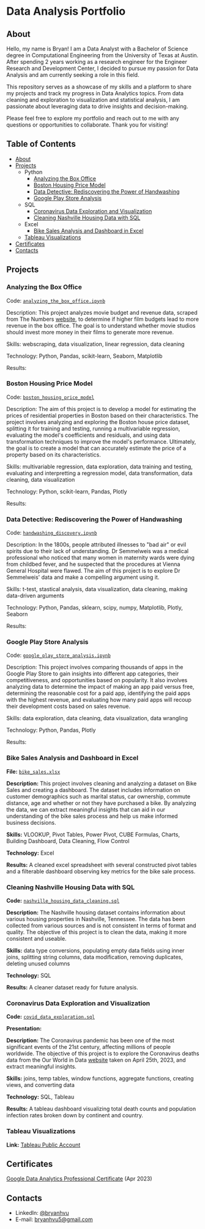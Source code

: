 # Data Analysis Portfolio

## About

Hello, my name is Bryan! I am a Data Analyst with a Bachelor of Science degree in Computational Engineering from the University of Texas at Austin. After spending 2 years working as a research engineer for the Engineer Research and Development Center, I decided to pursue my passion for Data Analysis and am currently seeking a role in this field.

This repository serves as a showcase of my skills and a platform to share my projects and track my progress in Data Analytics topics. From data cleaning and exploration to visualization and statistical analysis, I am passionate about leveraging data to drive insights and decision-making.

Please feel free to explore my portfolio and reach out to me with any questions or opportunities to collaborate. Thank you for visiting!

## Table of Contents
* [About](#About)
* [Projects](#Projects)
    * Python
      * [Analyzing the Box Office](#analyzing-the-box-office)
      * [Boston Housing Price Model](#boston-housing-price-model)
      * [Data Detective: Rediscovering the Power of Handwashing](#data-detective-rediscovering-the-power-of-handwashing)
      * [Google Play Store Analysis](#google-play-store-analysis)
    * SQL   
      * [Coronavirus Data Exploration and Visualization](#Coronavirus-Data-Exploration-and-Visualization)
      * [Cleaning Nashville Housing Data with SQL](#cleaning-nashville-housing-data-with-sql) 
    * Excel
      * [Bike Sales Analysis and Dashboard in Excel](#Bike-Sales-Analysis-and-Dashboard-in-Excel) 
    * [Tableau Visualizations](#Tableau-visualizations)
* [Certificates](#Certificates)
* [Contacts](#Contacts)

## Projects

### Analyzing the Box Office

Code: [`analyzing_the_box_office.ipynb`](https://github.com/bryanhvu/Data_Analysis_Portfolio/blob/503dbd00bf1ca2220302f5a3af8b711f188687be/Python%20Projects/Analyzing%20the%20Box%20Office/analyzing_the_box_office.ipynb)

Description: This project analyzes movie budget and revenue data, scraped from The Numbers [website](https://www.the-numbers.com/), to determine if higher film budgets lead to more revenue in the box office. The goal is to understand whether movie studios should invest more money in their films to generate more revenue.

Skills: webscraping, data visualization, linear regression, data cleaning

Technology: Python, Pandas, scikit-learn, Seaborn, Matplotlib

Results:

### Boston Housing Price Model

Code: [`boston_housing_price_model`](https://github.com/bryanhvu/Data_Analysis_Portfolio/blob/503dbd00bf1ca2220302f5a3af8b711f188687be/Python%20Projects/Boston%20Housing%20Price%20Model/Boston_Housing_Price_Model.ipynb)

Description: The aim of this project is to develop a model for estimating the prices of residential properties in Boston based on their characteristics. The project involves analyzing and exploring the Boston house price dataset, splitting it for training and testing, running a multivariable regression, evaluating the model's coefficients and residuals, and using data transformation techniques to improve the model's performance. Ultimately, the goal is to create a model that can accurately estimate the price of a property based on its characteristics.

Skills: multivariable regression, data exploration, data training and testing, evaluating and interpretting a regression model, data transformation, data cleaning, data visualization

Technology: Python, scikit-learn, Pandas, Plotly

Results:

### Data Detective: Rediscovering the Power of Handwashing

Code: [`handwashing_discovery.ipynb`](https://github.com/bryanhvu/Data_Analysis_Portfolio/blob/503dbd00bf1ca2220302f5a3af8b711f188687be/Python%20Projects/The%20Power%20of%20Handwashing/Handwashing_Discovery.ipynb)

Description: In the 1800s, people attributed illnesses to "bad air" or evil spirits due to their lack of understanding. Dr Semmelweis was a medical professional who noticed that many women in maternity wards were dying from childbed fever, and he suspected that the procedures at Vienna General Hospital were flawed. The aim of this project is to explore Dr Semmelweis' data and make a compelling argument using it. 

Skills: t-test, stastical analysis, data visualization, data cleaning, making data-driven arguments

Technology: Python, Pandas, sklearn, scipy, numpy, Matplotlib, Plotly, Seaborn

Results:

### Google Play Store Analysis

Code: [`google_play_store_analysis.ipynb`](https://github.com/bryanhvu/Data_Analysis_Portfolio/blob/503dbd00bf1ca2220302f5a3af8b711f188687be/Python%20Projects/Google%20Play%20Store%20Analysis/google_play_store_analysis.ipynb)

Description: This project involves comparing thousands of apps in the Google Play Store to gain insights into different app categories, their competitiveness, and opportunities based on popularity. It also involves analyzing data to determine the impact of making an app paid versus free, determining the reasonable cost for a paid app, identifying the paid apps with the highest revenue, and evaluating how many paid apps will recoup their development costs based on sales revenue.

Skills: data exploration, data cleaning, data visualization, data wrangling

Technology: Python, Pandas, Plotly

Results:
### Bike Sales Analysis and Dashboard in Excel
**File:** [`bike_sales.xlsx`](https://github.com/bryanhvu/Data_Analysis_Portfolio/blob/82747950b9bc205d8a3074d97989d004b9af4b5d/Excel%20Projects/Bike%20Sales/Bike_Sales.xlsx)

**Description:** This project involves cleaning and analyzing a dataset on Bike Sales and creating a dashboard. The dataset includes information on customer demographics such as marital status, car ownership, commute distance, age and whether or not they have purchased a bike. By analyzing the data, we can extract meaningful insights that can aid in our understanding of the bike sales process and help us make informed business decisions.

**Skills:** VLOOKUP, Pivot Tables, Power Pivot, CUBE Formulas, Charts, Building Dashboard, Data Cleaning, Flow Control

**Technology:** Excel

**Results:** A cleaned excel spreadsheet with several constructed pivot tables and a filterable dashboard observing key metrics for the bike sale process.

### Cleaning Nashville Housing Data with SQL
**Code:** [`nashville_housing_data_cleaning.sql`](https://github.com/bryanhvu/Data_Analysis_Portfolio/blob/main/SQL%20Projects/Nashville%20Housing%20Project/nashville_housing_data_cleaning.sql)

**Description:** The Nashville housing dataset contains information about various housing properties in Nashville, Tennessee. The data has been collected from various sources and is not consistent in terms of format and quality. The objective of this project is to clean the data, making it more consistent and useable. 

**Skills:** data type conversions, populating empty data fields using inner joins, splitting string columns, data modification, removing duplicates, deleting unused columns

**Technology:** SQL

**Results:** A cleaner dataset ready for future analysis.


### Coronavirus Data Exploration and Visualization
**Code:** [`covid_data_exploration.sql`](https://github.com/bryanhvu/Data_Analysis_Portfolio/blob/cd6b727c307bcce307b039535961643f20e03e8f/SQL%20Projects/Coronavirus%20Data%202023/covid_data_exploration.sql)

**Presentation:**

**Description:** The Coronavirus pandemic has been one of the most significant events of the 21st century, affecting millions of people worldwide. The objective of this project is to explore the Coronavirus deaths data from the Our World in Data [website](https://ourworldindata.org/covid-deaths) taken on April 25th, 2023, and extract meaningful insights. 


**Skills:** joins, temp tables, window functions, aggregate functions, creating views, and converting data

**Technology:** SQL, Tableau

**Results:** A tableau dashboard visualizing total death counts and population infection rates broken down by continent and country.


### Tableau Visualizations
**Link:** [Tableau Public Account](https://public.tableau.com/app/profile/bryan.vu)



## Certificates
[Google Data Analytics Professional Certificate](https://coursera.org/share/05b0e4709e7fa4a2bec481c8273b871d) (Apr 2023)

## Contacts
* LinkedIn: [@bryanhvu](https://www.linkedin.com/in/bryan-vu-71b82113b/)
* E-mail: bryanhvu5@gmail.com

